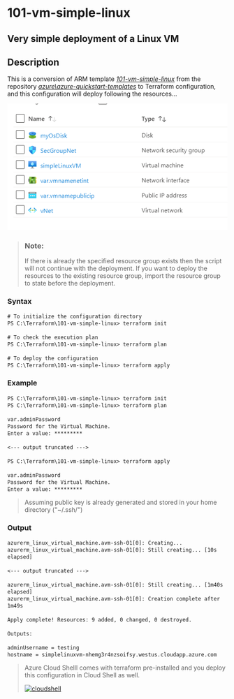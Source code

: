 
# 101-vm-simple-linux

## Very simple deployment of a Linux VM 
## Description
This is a conversion of ARM template *[101-vm-simple-linux](https://github.com/Azure/azure-quickstart-templates/tree/master/101-vm-simple-linux)* from the repository *[azure\azure-quickstart-templates](https://https://github.com/Azure/azure-quickstart-templates)* to Terraform configuration, and this configuration will deploy following the resources...

![output](images/simplelinux.png)

> ### Note:
> If there is already the specified resource group exists then the script will not continue with the deployment. If you want to deploy the resources to the existing resource group, import the resource group to state before the deployment.


### Syntax
```
# To initialize the configuration directory
PS C:\Terraform\101-vm-simple-linux> terraform init 

# To check the execution plan
PS C:\Terraform\101-vm-simple-linux> terraform plan

# To deploy the configuration
PS C:\Terraform\101-vm-simple-linux> terraform apply
```  

### Example
```
PS C:\Terraform\101-vm-simple-linux> terraform init 
PS C:\Terraform\101-vm-simple-linux> terraform plan

var.adminPassword
Password for the Virtual Machine.
Enter a value: *********

<--- output truncated --->

PS C:\Terraform\101-vm-simple-linux> terraform apply 

var.adminPassword
Password for the Virtual Machine.
Enter a value: *********
````

>Assuming public key is already generated and stored in your home directory ("~/.ssh/")

### Output
```
azurerm_linux_virtual_machine.avm-ssh-01[0]: Creating...
azurerm_linux_virtual_machine.avm-ssh-01[0]: Still creating... [10s elapsed]

<--- output truncated --->

azurerm_linux_virtual_machine.avm-ssh-01[0]: Still creating... [1m40s elapsed]
azurerm_linux_virtual_machine.avm-ssh-01[0]: Creation complete after 1m49s 

Apply complete! Resources: 9 added, 0 changed, 0 destroyed.

Outputs:

adminUsername = testing
hostname = simplelinuxvm-nhemg3r4nzsoifsy.westus.cloudapp.azure.com
```

>Azure Cloud Shelll comes with terraform pre-installed and you deploy this configuration in Cloud Shell as well.
>
>[![cloudshell](images/cloudshell.png)](https://shell.azure.com)